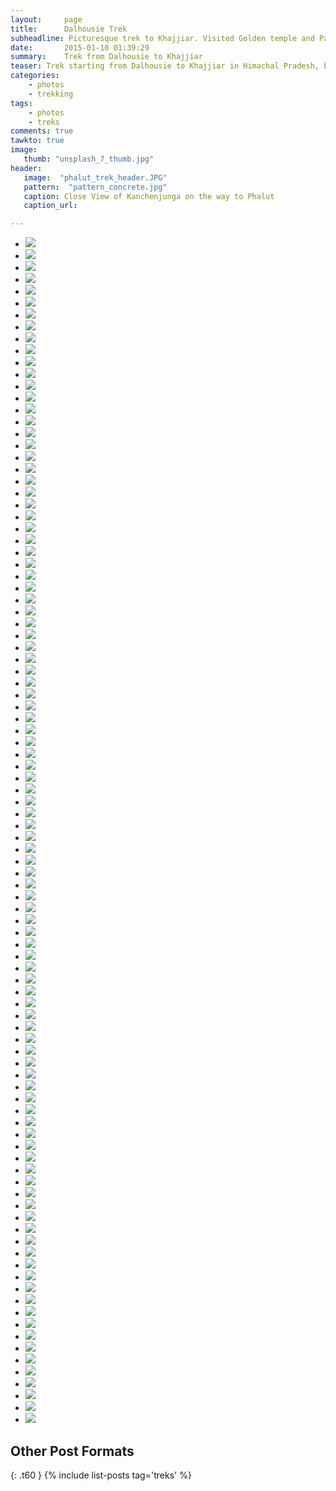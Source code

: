 ```yaml
---
layout:     page
title:      Dalhousie Trek
subheadline: Picturesque trek to Khajjiar. Visited Golden temple and Pak border on the way back.
date:       2015-01-10 01:39:29
summary:    Trek from Dalhousie to Khajjiar
teaser: Trek starting from Dalhousie to Khajjiar in Himachal Pradesh, box of surprises. 
categories: 
    - photos
    - trekking
tags:
    - photos
    - treks    
comments: true
tawkto: true
image:
   thumb: "unsplash_7_thumb.jpg"
header:
   image:  "phalut_trek_header.JPG"
   pattern:  "pattern_concrete.jpg"
   caption: Close View of Kanchenjunga on the way to Phalut
   caption_url: 

---
```

<ul class="clearing-thumbs small-block-grid-3" data-clearing="">

<li><a href="{{ site.url }}/images/posts/dalhousie_trek/10153638487600032.jpg"><img data-caption="Trek Sandakhpu - Phalut" class="th" src="{{ site.url }}/images/posts/dalhousie_trek/10153638487600032.jpg"></a></li>
<li><a href="{{ site.url }}/images/posts/dalhousie_trek/10153638543970032.jpg"><img data-caption="Trek Sandakhpu - Phalut" class="th" src="{{ site.url }}/images/posts/dalhousie_trek/10153638543970032.jpg"></a></li>
<li><a href="{{ site.url }}/images/posts/dalhousie_trek/10153641779020032.jpg"><img data-caption="Trek Sandakhpu - Phalut" class="th" src="{{ site.url }}/images/posts/dalhousie_trek/10153641779020032.jpg"></a></li>
<li><a href="{{ site.url }}/images/posts/dalhousie_trek/10153638488730032.jpg"><img data-caption="Trek Sandakhpu - Phalut" class="th" src="{{ site.url }}/images/posts/dalhousie_trek/10153638488730032.jpg"></a></li>
<li><a href="{{ site.url }}/images/posts/dalhousie_trek/10153638544020032.jpg"><img data-caption="Trek Sandakhpu - Phalut" class="th" src="{{ site.url }}/images/posts/dalhousie_trek/10153638544020032.jpg"></a></li>
<li><a href="{{ site.url }}/images/posts/dalhousie_trek/10153641779130032.jpg"><img data-caption="Trek Sandakhpu - Phalut" class="th" src="{{ site.url }}/images/posts/dalhousie_trek/10153641779130032.jpg"></a></li>
<li><a href="{{ site.url }}/images/posts/dalhousie_trek/10153638489145032.jpg"><img data-caption="Trek Sandakhpu - Phalut" class="th" src="{{ site.url }}/images/posts/dalhousie_trek/10153638489145032.jpg"></a></li>
<li><a href="{{ site.url }}/images/posts/dalhousie_trek/10153638544105032.jpg"><img data-caption="Trek Sandakhpu - Phalut" class="th" src="{{ site.url }}/images/posts/dalhousie_trek/10153638544105032.jpg"></a></li>
<li><a href="{{ site.url }}/images/posts/dalhousie_trek/10153641779300032.jpg"><img data-caption="Trek Sandakhpu - Phalut" class="th" src="{{ site.url }}/images/posts/dalhousie_trek/10153641779300032.jpg"></a></li>
<li><a href="{{ site.url }}/images/posts/dalhousie_trek/10153638489215032.jpg"><img data-caption="Trek Sandakhpu - Phalut" class="th" src="{{ site.url }}/images/posts/dalhousie_trek/10153638489215032.jpg"></a></li>
<li><a href="{{ site.url }}/images/posts/dalhousie_trek/10153638544245032.jpg"><img data-caption="Trek Sandakhpu - Phalut" class="th" src="{{ site.url }}/images/posts/dalhousie_trek/10153638544245032.jpg"></a></li>
<li><a href="{{ site.url }}/images/posts/dalhousie_trek/10153641787070032.jpg"><img data-caption="Trek Sandakhpu - Phalut" class="th" src="{{ site.url }}/images/posts/dalhousie_trek/10153641787070032.jpg"></a></li>
<li><a href="{{ site.url }}/images/posts/dalhousie_trek/10153638489445032.jpg"><img data-caption="Trek Sandakhpu - Phalut" class="th" src="{{ site.url }}/images/posts/dalhousie_trek/10153638489445032.jpg"></a></li>
<li><a href="{{ site.url }}/images/posts/dalhousie_trek/10153638544385032.jpg"><img data-caption="Trek Sandakhpu - Phalut" class="th" src="{{ site.url }}/images/posts/dalhousie_trek/10153638544385032.jpg"></a></li>
<li><a href="{{ site.url }}/images/posts/dalhousie_trek/10153641787125032.jpg"><img data-caption="Trek Sandakhpu - Phalut" class="th" src="{{ site.url }}/images/posts/dalhousie_trek/10153641787125032.jpg"></a></li>
<li><a href="{{ site.url }}/images/posts/dalhousie_trek/10153638489980032.jpg"><img data-caption="Trek Sandakhpu - Phalut" class="th" src="{{ site.url }}/images/posts/dalhousie_trek/10153638489980032.jpg"></a></li>
<li><a href="{{ site.url }}/images/posts/dalhousie_trek/10153638544610032.jpg"><img data-caption="Trek Sandakhpu - Phalut" class="th" src="{{ site.url }}/images/posts/dalhousie_trek/10153638544610032.jpg"></a></li>
<li><a href="{{ site.url }}/images/posts/dalhousie_trek/10153641787165032.jpg"><img data-caption="Trek Sandakhpu - Phalut" class="th" src="{{ site.url }}/images/posts/dalhousie_trek/10153641787165032.jpg"></a></li>
<li><a href="{{ site.url }}/images/posts/dalhousie_trek/10153638490020032.jpg"><img data-caption="Trek Sandakhpu - Phalut" class="th" src="{{ site.url }}/images/posts/dalhousie_trek/10153638490020032.jpg"></a></li>
<li><a href="{{ site.url }}/images/posts/dalhousie_trek/10153638660465032.jpg"><img data-caption="Trek Sandakhpu - Phalut" class="th" src="{{ site.url }}/images/posts/dalhousie_trek/10153638660465032.jpg"></a></li>
<li><a href="{{ site.url }}/images/posts/dalhousie_trek/10153641787600032.jpg"><img data-caption="Trek Sandakhpu - Phalut" class="th" src="{{ site.url }}/images/posts/dalhousie_trek/10153641787600032.jpg"></a></li>
<li><a href="{{ site.url }}/images/posts/dalhousie_trek/10153638502335032.jpg"><img data-caption="Trek Sandakhpu - Phalut" class="th" src="{{ site.url }}/images/posts/dalhousie_trek/10153638502335032.jpg"></a></li>
<li><a href="{{ site.url }}/images/posts/dalhousie_trek/10153638660715032.jpg"><img data-caption="Trek Sandakhpu - Phalut" class="th" src="{{ site.url }}/images/posts/dalhousie_trek/10153638660715032.jpg"></a></li>
<li><a href="{{ site.url }}/images/posts/dalhousie_trek/10153641787780032.jpg"><img data-caption="Trek Sandakhpu - Phalut" class="th" src="{{ site.url }}/images/posts/dalhousie_trek/10153641787780032.jpg"></a></li>
<li><a href="{{ site.url }}/images/posts/dalhousie_trek/10153638502620032.jpg"><img data-caption="Trek Sandakhpu - Phalut" class="th" src="{{ site.url }}/images/posts/dalhousie_trek/10153638502620032.jpg"></a></li>
<li><a href="{{ site.url }}/images/posts/dalhousie_trek/10153638660760032.jpg"><img data-caption="Trek Sandakhpu - Phalut" class="th" src="{{ site.url }}/images/posts/dalhousie_trek/10153638660760032.jpg"></a></li>
<li><a href="{{ site.url }}/images/posts/dalhousie_trek/10153641787855032.jpg"><img data-caption="Trek Sandakhpu - Phalut" class="th" src="{{ site.url }}/images/posts/dalhousie_trek/10153641787855032.jpg"></a></li>
<li><a href="{{ site.url }}/images/posts/dalhousie_trek/10153638503000032.jpg"><img data-caption="Trek Sandakhpu - Phalut" class="th" src="{{ site.url }}/images/posts/dalhousie_trek/10153638503000032.jpg"></a></li>
<li><a href="{{ site.url }}/images/posts/dalhousie_trek/10153638661065032.jpg"><img data-caption="Trek Sandakhpu - Phalut" class="th" src="{{ site.url }}/images/posts/dalhousie_trek/10153638661065032.jpg"></a></li>
<li><a href="{{ site.url }}/images/posts/dalhousie_trek/10153641788075032.jpg"><img data-caption="Trek Sandakhpu - Phalut" class="th" src="{{ site.url }}/images/posts/dalhousie_trek/10153641788075032.jpg"></a></li>
<li><a href="{{ site.url }}/images/posts/dalhousie_trek/10153638503270032.jpg"><img data-caption="Trek Sandakhpu - Phalut" class="th" src="{{ site.url }}/images/posts/dalhousie_trek/10153638503270032.jpg"></a></li>
<li><a href="{{ site.url }}/images/posts/dalhousie_trek/10153638661550032.jpg"><img data-caption="Trek Sandakhpu - Phalut" class="th" src="{{ site.url }}/images/posts/dalhousie_trek/10153638661550032.jpg"></a></li>
<li><a href="{{ site.url }}/images/posts/dalhousie_trek/10153641788080032.jpg"><img data-caption="Trek Sandakhpu - Phalut" class="th" src="{{ site.url }}/images/posts/dalhousie_trek/10153641788080032.jpg"></a></li>
<li><a href="{{ site.url }}/images/posts/dalhousie_trek/10153638503785032.jpg"><img data-caption="Trek Sandakhpu - Phalut" class="th" src="{{ site.url }}/images/posts/dalhousie_trek/10153638503785032.jpg"></a></li>
<li><a href="{{ site.url }}/images/posts/dalhousie_trek/10153638661740032.jpg"><img data-caption="Trek Sandakhpu - Phalut" class="th" src="{{ site.url }}/images/posts/dalhousie_trek/10153638661740032.jpg"></a></li>
<li><a href="{{ site.url }}/images/posts/dalhousie_trek/10153649658470032.jpg"><img data-caption="Trek Sandakhpu - Phalut" class="th" src="{{ site.url }}/images/posts/dalhousie_trek/10153649658470032.jpg"></a></li>
<li><a href="{{ site.url }}/images/posts/dalhousie_trek/10153638503925032.jpg"><img data-caption="Trek Sandakhpu - Phalut" class="th" src="{{ site.url }}/images/posts/dalhousie_trek/10153638503925032.jpg"></a></li>
<li><a href="{{ site.url }}/images/posts/dalhousie_trek/10153638661840032.jpg"><img data-caption="Trek Sandakhpu - Phalut" class="th" src="{{ site.url }}/images/posts/dalhousie_trek/10153638661840032.jpg"></a></li>
<li><a href="{{ site.url }}/images/posts/dalhousie_trek/10153649658640032.jpg"><img data-caption="Trek Sandakhpu - Phalut" class="th" src="{{ site.url }}/images/posts/dalhousie_trek/10153649658640032.jpg"></a></li>
<li><a href="{{ site.url }}/images/posts/dalhousie_trek/10153638504045032.jpg"><img data-caption="Trek Sandakhpu - Phalut" class="th" src="{{ site.url }}/images/posts/dalhousie_trek/10153638504045032.jpg"></a></li>
<li><a href="{{ site.url }}/images/posts/dalhousie_trek/10153638662130032.jpg"><img data-caption="Trek Sandakhpu - Phalut" class="th" src="{{ site.url }}/images/posts/dalhousie_trek/10153638662130032.jpg"></a></li>
<li><a href="{{ site.url }}/images/posts/dalhousie_trek/10153649658845032.jpg"><img data-caption="Trek Sandakhpu - Phalut" class="th" src="{{ site.url }}/images/posts/dalhousie_trek/10153649658845032.jpg"></a></li>
<li><a href="{{ site.url }}/images/posts/dalhousie_trek/10153638504270032.jpg"><img data-caption="Trek Sandakhpu - Phalut" class="th" src="{{ site.url }}/images/posts/dalhousie_trek/10153638504270032.jpg"></a></li>
<li><a href="{{ site.url }}/images/posts/dalhousie_trek/10153638696080032.jpg"><img data-caption="Trek Sandakhpu - Phalut" class="th" src="{{ site.url }}/images/posts/dalhousie_trek/10153638696080032.jpg"></a></li>
<li><a href="{{ site.url }}/images/posts/dalhousie_trek/10153649659120032.jpg"><img data-caption="Trek Sandakhpu - Phalut" class="th" src="{{ site.url }}/images/posts/dalhousie_trek/10153649659120032.jpg"></a></li>
<li><a href="{{ site.url }}/images/posts/dalhousie_trek/10153638504545032.jpg"><img data-caption="Trek Sandakhpu - Phalut" class="th" src="{{ site.url }}/images/posts/dalhousie_trek/10153638504545032.jpg"></a></li>
<li><a href="{{ site.url }}/images/posts/dalhousie_trek/10153638696105032.jpg"><img data-caption="Trek Sandakhpu - Phalut" class="th" src="{{ site.url }}/images/posts/dalhousie_trek/10153638696105032.jpg"></a></li>
<li><a href="{{ site.url }}/images/posts/dalhousie_trek/10153649659260032.jpg"><img data-caption="Trek Sandakhpu - Phalut" class="th" src="{{ site.url }}/images/posts/dalhousie_trek/10153649659260032.jpg"></a></li>
<li><a href="{{ site.url }}/images/posts/dalhousie_trek/10153638504735032.jpg"><img data-caption="Trek Sandakhpu - Phalut" class="th" src="{{ site.url }}/images/posts/dalhousie_trek/10153638504735032.jpg"></a></li>
<li><a href="{{ site.url }}/images/posts/dalhousie_trek/10153638696190032.jpg"><img data-caption="Trek Sandakhpu - Phalut" class="th" src="{{ site.url }}/images/posts/dalhousie_trek/10153638696190032.jpg"></a></li>
<li><a href="{{ site.url }}/images/posts/dalhousie_trek/10153649659390032.jpg"><img data-caption="Trek Sandakhpu - Phalut" class="th" src="{{ site.url }}/images/posts/dalhousie_trek/10153649659390032.jpg"></a></li>
<li><a href="{{ site.url }}/images/posts/dalhousie_trek/10153638504970032.jpg"><img data-caption="Trek Sandakhpu - Phalut" class="th" src="{{ site.url }}/images/posts/dalhousie_trek/10153638504970032.jpg"></a></li>
<li><a href="{{ site.url }}/images/posts/dalhousie_trek/10153638696510032.jpg"><img data-caption="Trek Sandakhpu - Phalut" class="th" src="{{ site.url }}/images/posts/dalhousie_trek/10153638696510032.jpg"></a></li>
<li><a href="{{ site.url }}/images/posts/dalhousie_trek/10153649659825032.jpg"><img data-caption="Trek Sandakhpu - Phalut" class="th" src="{{ site.url }}/images/posts/dalhousie_trek/10153649659825032.jpg"></a></li>
<li><a href="{{ site.url }}/images/posts/dalhousie_trek/10153638505155032.jpg"><img data-caption="Trek Sandakhpu - Phalut" class="th" src="{{ site.url }}/images/posts/dalhousie_trek/10153638505155032.jpg"></a></li>
<li><a href="{{ site.url }}/images/posts/dalhousie_trek/10153638696745032.jpg"><img data-caption="Trek Sandakhpu - Phalut" class="th" src="{{ site.url }}/images/posts/dalhousie_trek/10153638696745032.jpg"></a></li>
<li><a href="{{ site.url }}/images/posts/dalhousie_trek/10153649659840032.jpg"><img data-caption="Trek Sandakhpu - Phalut" class="th" src="{{ site.url }}/images/posts/dalhousie_trek/10153649659840032.jpg"></a></li>
<li><a href="{{ site.url }}/images/posts/dalhousie_trek/10153638505420032.jpg"><img data-caption="Trek Sandakhpu - Phalut" class="th" src="{{ site.url }}/images/posts/dalhousie_trek/10153638505420032.jpg"></a></li>
<li><a href="{{ site.url }}/images/posts/dalhousie_trek/10153638696785032.jpg"><img data-caption="Trek Sandakhpu - Phalut" class="th" src="{{ site.url }}/images/posts/dalhousie_trek/10153638696785032.jpg"></a></li>
<li><a href="{{ site.url }}/images/posts/dalhousie_trek/10153649659845032.jpg"><img data-caption="Trek Sandakhpu - Phalut" class="th" src="{{ site.url }}/images/posts/dalhousie_trek/10153649659845032.jpg"></a></li>
<li><a href="{{ site.url }}/images/posts/dalhousie_trek/10153638505465032.jpg"><img data-caption="Trek Sandakhpu - Phalut" class="th" src="{{ site.url }}/images/posts/dalhousie_trek/10153638505465032.jpg"></a></li>
<li><a href="{{ site.url }}/images/posts/dalhousie_trek/10153638697320032.jpg"><img data-caption="Trek Sandakhpu - Phalut" class="th" src="{{ site.url }}/images/posts/dalhousie_trek/10153638697320032.jpg"></a></li>
<li><a href="{{ site.url }}/images/posts/dalhousie_trek/10153649660050032.jpg"><img data-caption="Trek Sandakhpu - Phalut" class="th" src="{{ site.url }}/images/posts/dalhousie_trek/10153649660050032.jpg"></a></li>
<li><a href="{{ site.url }}/images/posts/dalhousie_trek/10153638505645032.jpg"><img data-caption="Trek Sandakhpu - Phalut" class="th" src="{{ site.url }}/images/posts/dalhousie_trek/10153638505645032.jpg"></a></li>
<li><a href="{{ site.url }}/images/posts/dalhousie_trek/10153638697340032.jpg"><img data-caption="Trek Sandakhpu - Phalut" class="th" src="{{ site.url }}/images/posts/dalhousie_trek/10153638697340032.jpg"></a></li>
<li><a href="{{ site.url }}/images/posts/dalhousie_trek/10153649660150032.jpg"><img data-caption="Trek Sandakhpu - Phalut" class="th" src="{{ site.url }}/images/posts/dalhousie_trek/10153649660150032.jpg"></a></li>
<li><a href="{{ site.url }}/images/posts/dalhousie_trek/10153638505900032.jpg"><img data-caption="Trek Sandakhpu - Phalut" class="th" src="{{ site.url }}/images/posts/dalhousie_trek/10153638505900032.jpg"></a></li>
<li><a href="{{ site.url }}/images/posts/dalhousie_trek/10153639092945032.jpg"><img data-caption="Trek Sandakhpu - Phalut" class="th" src="{{ site.url }}/images/posts/dalhousie_trek/10153639092945032.jpg"></a></li>
<li><a href="{{ site.url }}/images/posts/dalhousie_trek/10153649660185032.jpg"><img data-caption="Trek Sandakhpu - Phalut" class="th" src="{{ site.url }}/images/posts/dalhousie_trek/10153649660185032.jpg"></a></li>
<li><a href="{{ site.url }}/images/posts/dalhousie_trek/10153638530245032.jpg"><img data-caption="Trek Sandakhpu - Phalut" class="th" src="{{ site.url }}/images/posts/dalhousie_trek/10153638530245032.jpg"></a></li>
<li><a href="{{ site.url }}/images/posts/dalhousie_trek/10153639093120032.jpg"><img data-caption="Trek Sandakhpu - Phalut" class="th" src="{{ site.url }}/images/posts/dalhousie_trek/10153639093120032.jpg"></a></li>
<li><a href="{{ site.url }}/images/posts/dalhousie_trek/10153649660280032.jpg"><img data-caption="Trek Sandakhpu - Phalut" class="th" src="{{ site.url }}/images/posts/dalhousie_trek/10153649660280032.jpg"></a></li>
<li><a href="{{ site.url }}/images/posts/dalhousie_trek/10153638530285032.jpg"><img data-caption="Trek Sandakhpu - Phalut" class="th" src="{{ site.url }}/images/posts/dalhousie_trek/10153638530285032.jpg"></a></li>
<li><a href="{{ site.url }}/images/posts/dalhousie_trek/10153639093615032.jpg"><img data-caption="Trek Sandakhpu - Phalut" class="th" src="{{ site.url }}/images/posts/dalhousie_trek/10153639093615032.jpg"></a></li>
<li><a href="{{ site.url }}/images/posts/dalhousie_trek/10153649660310032.jpg"><img data-caption="Trek Sandakhpu - Phalut" class="th" src="{{ site.url }}/images/posts/dalhousie_trek/10153649660310032.jpg"></a></li>
<li><a href="{{ site.url }}/images/posts/dalhousie_trek/10153638530385032.jpg"><img data-caption="Trek Sandakhpu - Phalut" class="th" src="{{ site.url }}/images/posts/dalhousie_trek/10153638530385032.jpg"></a></li>
<li><a href="{{ site.url }}/images/posts/dalhousie_trek/10153639093885032.jpg"><img data-caption="Trek Sandakhpu - Phalut" class="th" src="{{ site.url }}/images/posts/dalhousie_trek/10153639093885032.jpg"></a></li>
<li><a href="{{ site.url }}/images/posts/dalhousie_trek/10153649660400032.jpg"><img data-caption="Trek Sandakhpu - Phalut" class="th" src="{{ site.url }}/images/posts/dalhousie_trek/10153649660400032.jpg"></a></li>
<li><a href="{{ site.url }}/images/posts/dalhousie_trek/10153638530535032.jpg"><img data-caption="Trek Sandakhpu - Phalut" class="th" src="{{ site.url }}/images/posts/dalhousie_trek/10153638530535032.jpg"></a></li>
<li><a href="{{ site.url }}/images/posts/dalhousie_trek/10153639093905032.jpg"><img data-caption="Trek Sandakhpu - Phalut" class="th" src="{{ site.url }}/images/posts/dalhousie_trek/10153639093905032.jpg"></a></li>
<li><a href="{{ site.url }}/images/posts/dalhousie_trek/10153650226400032.jpg"><img data-caption="Trek Sandakhpu - Phalut" class="th" src="{{ site.url }}/images/posts/dalhousie_trek/10153650226400032.jpg"></a></li>
<li><a href="{{ site.url }}/images/posts/dalhousie_trek/10153638530815032.jpg"><img data-caption="Trek Sandakhpu - Phalut" class="th" src="{{ site.url }}/images/posts/dalhousie_trek/10153638530815032.jpg"></a></li>
<li><a href="{{ site.url }}/images/posts/dalhousie_trek/10153639094515032.jpg"><img data-caption="Trek Sandakhpu - Phalut" class="th" src="{{ site.url }}/images/posts/dalhousie_trek/10153639094515032.jpg"></a></li>
<li><a href="{{ site.url }}/images/posts/dalhousie_trek/10153650226465032.jpg"><img data-caption="Trek Sandakhpu - Phalut" class="th" src="{{ site.url }}/images/posts/dalhousie_trek/10153650226465032.jpg"></a></li>
<li><a href="{{ site.url }}/images/posts/dalhousie_trek/10153638530940032.jpg"><img data-caption="Trek Sandakhpu - Phalut" class="th" src="{{ site.url }}/images/posts/dalhousie_trek/10153638530940032.jpg"></a></li>
<li><a href="{{ site.url }}/images/posts/dalhousie_trek/10153639094520032.jpg"><img data-caption="Trek Sandakhpu - Phalut" class="th" src="{{ site.url }}/images/posts/dalhousie_trek/10153639094520032.jpg"></a></li>
<li><a href="{{ site.url }}/images/posts/dalhousie_trek/10153656528880032.jpg"><img data-caption="Trek Sandakhpu - Phalut" class="th" src="{{ site.url }}/images/posts/dalhousie_trek/10153656528880032.jpg"></a></li>
<li><a href="{{ site.url }}/images/posts/dalhousie_trek/10153638531060032.jpg"><img data-caption="Trek Sandakhpu - Phalut" class="th" src="{{ site.url }}/images/posts/dalhousie_trek/10153638531060032.jpg"></a></li>
<li><a href="{{ site.url }}/images/posts/dalhousie_trek/10153639094555032.jpg"><img data-caption="Trek Sandakhpu - Phalut" class="th" src="{{ site.url }}/images/posts/dalhousie_trek/10153639094555032.jpg"></a></li>
<li><a href="{{ site.url }}/images/posts/dalhousie_trek/10153656528885032.jpg"><img data-caption="Trek Sandakhpu - Phalut" class="th" src="{{ site.url }}/images/posts/dalhousie_trek/10153656528885032.jpg"></a></li>
<li><a href="{{ site.url }}/images/posts/dalhousie_trek/10153638531170032.jpg"><img data-caption="Trek Sandakhpu - Phalut" class="th" src="{{ site.url }}/images/posts/dalhousie_trek/10153638531170032.jpg"></a></li>
<li><a href="{{ site.url }}/images/posts/dalhousie_trek/10153641778340032.jpg"><img data-caption="Trek Sandakhpu - Phalut" class="th" src="{{ site.url }}/images/posts/dalhousie_trek/10153641778340032.jpg"></a></li>
<li><a href="{{ site.url }}/images/posts/dalhousie_trek/"><img data-caption="Trek Sandakhpu - Phalut" class="th" src="{{ site.url }}/images/posts/dalhousie_trek/"></a></li>
<li><a href="{{ site.url }}/images/posts/dalhousie_trek/10153638531555032.jpg"><img data-caption="Trek Sandakhpu - Phalut" class="th" src="{{ site.url }}/images/posts/dalhousie_trek/10153638531555032.jpg"></a></li>
<li><a href="{{ site.url }}/images/posts/dalhousie_trek/10153641778390032.jpg"><img data-caption="Trek Sandakhpu - Phalut" class="th" src="{{ site.url }}/images/posts/dalhousie_trek/10153641778390032.jpg"></a></li>
<li><a href="{{ site.url }}/images/posts/dalhousie_trek/"><img data-caption="Trek Sandakhpu - Phalut" class="th" src="{{ site.url }}/images/posts/dalhousie_trek/"></a></li>
<li><a href="{{ site.url }}/images/posts/dalhousie_trek/10153638531720032.jpg"><img data-caption="Trek Sandakhpu - Phalut" class="th" src="{{ site.url }}/images/posts/dalhousie_trek/10153638531720032.jpg"></a></li>
<li><a href="{{ site.url }}/images/posts/dalhousie_trek/10153641778495032.jpg"><img data-caption="Trek Sandakhpu - Phalut" class="th" src="{{ site.url }}/images/posts/dalhousie_trek/10153641778495032.jpg"></a></li>
<li><a href="{{ site.url }}/images/posts/dalhousie_trek/10153638531830032.jpg"><img data-caption="Trek Sandakhpu - Phalut" class="th" src="{{ site.url }}/images/posts/dalhousie_trek/10153638531830032.jpg"></a></li>
<li><a href="{{ site.url }}/images/posts/dalhousie_trek/10153641778700032.jpg"><img data-caption="Trek Sandakhpu - Phalut" class="th" src="{{ site.url }}/images/posts/dalhousie_trek/10153641778700032.jpg"></a></li>
</ul>

## Other Post Formats
{: .t60 }
{% include list-posts tag='treks' %}